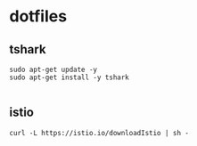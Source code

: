 # dotfiles


## tshark
```
sudo apt-get update -y
sudo apt-get install -y tshark


```

## istio

```
curl -L https://istio.io/downloadIstio | sh -

```